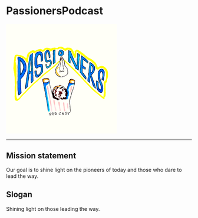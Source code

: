 # PassionersPodcast

<img src ="imag/logo.jpg" width="300">

---
## Mission statement
Our goal is to shine light on the pioneers of today and those who dare to lead the way.

## Slogan
Shining light on those leading the way.
